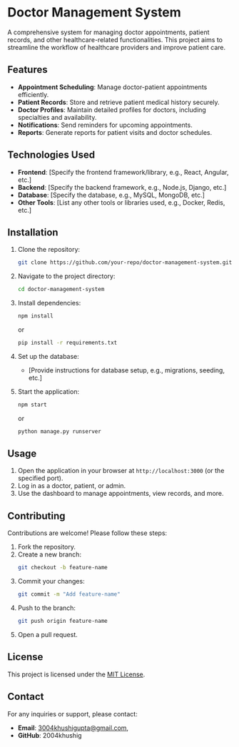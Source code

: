 # Doctor Management System

A comprehensive system for managing doctor appointments, patient records, and other healthcare-related functionalities. This project aims to streamline the workflow of healthcare providers and improve patient care.

## Features

- **Appointment Scheduling**: Manage doctor-patient appointments efficiently.
- **Patient Records**: Store and retrieve patient medical history securely.
- **Doctor Profiles**: Maintain detailed profiles for doctors, including specialties and availability.
- **Notifications**: Send reminders for upcoming appointments.
- **Reports**: Generate reports for patient visits and doctor schedules.

## Technologies Used

- **Frontend**: [Specify the frontend framework/library, e.g., React, Angular, etc.]
- **Backend**: [Specify the backend framework, e.g., Node.js, Django, etc.]
- **Database**: [Specify the database, e.g., MySQL, MongoDB, etc.]
- **Other Tools**: [List any other tools or libraries used, e.g., Docker, Redis, etc.]

## Installation

1. Clone the repository:
   ```bash
   git clone https://github.com/your-repo/doctor-management-system.git
   ```
2. Navigate to the project directory:
   ```bash
   cd doctor-management-system
   ```
3. Install dependencies:
   ```bash
   npm install
   ```
   or
   ```bash
   pip install -r requirements.txt
   ```
4. Set up the database:
   - [Provide instructions for database setup, e.g., migrations, seeding, etc.]

5. Start the application:
   ```bash
   npm start
   ```
   or
   ```bash
   python manage.py runserver
   ```

## Usage

1. Open the application in your browser at `http://localhost:3000` (or the specified port).
2. Log in as a doctor, patient, or admin.
3. Use the dashboard to manage appointments, view records, and more.

## Contributing

Contributions are welcome! Please follow these steps:

1. Fork the repository.
2. Create a new branch:
   ```bash
   git checkout -b feature-name
   ```
3. Commit your changes:
   ```bash
   git commit -m "Add feature-name"
   ```
4. Push to the branch:
   ```bash
   git push origin feature-name
   ```
5. Open a pull request.

## License

This project is licensed under the [MIT License](LICENSE).

## Contact

For any inquiries or support, please contact:

- **Email**: 3004khushigupta@gmail.com,
- **GitHub**: 2004khushig

